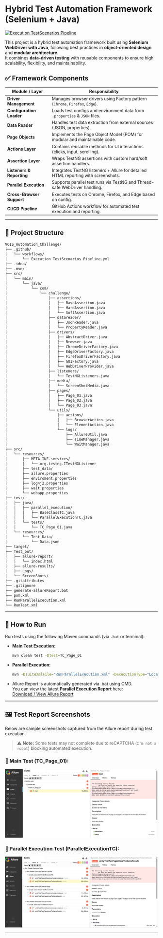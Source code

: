 # Hybrid Test Automation Framework (Selenium + Java)

[![Execution TestScenarios Pipeline](https://github.com/nour-allah-khaled/VOIS_Automation_Challenge/actions/workflows/Execution%20TestScenarios%20Pipeline.yml/badge.svg)](https://github.com/nour-allah-khaled/VOIS_Automation_Challenge/actions/workflows/Execution%20TestScenarios%20Pipeline.yml)

This project is a hybrid test automation framework built using **Selenium WebDriver with Java**, following best practices in **object-oriented design** and **modular architecture**.  
It combines **data-driven testing** with reusable components to ensure high scalability, flexibility, and maintainability.

## ✅ Framework Components

| Module / Layer           | Responsibility                                                                 |
|--------------------------|---------------------------------------------------------------------------------|
| **Driver Management**     | Manages browser drivers using Factory pattern (`Chrome`, `Firefox`, `Edge`).   |
| **Configuration Loader**  | Loads test configs and environment data from `.properties` & `JSON` files.     |
| **Data Reader**           | Handles test data extraction from external sources (JSON, properties).         |
| **Page Objects**          | Implements the Page Object Model (POM) for modular and maintainable code.      |
| **Actions Layer**         | Contains reusable methods for UI interactions (clicks, input, scrolling). |
| **Assertion Layer**       | Wraps TestNG assertions with custom hard/soft assertion handlers.              |
| **Listeners & Reporting** | Integrates TestNG listeners + Allure for detailed HTML reporting with screenshots. |
| **Parallel Execution**    | Supports parallel test runs via TestNG and Thread-safe WebDriver handling.     |
| **Cross-Browser Support** | Executes tests on Chrome, Firefox, and Edge based on config.                   |
| **CI/CD Pipeline**        | GitHub Actions workflow for automated test execution and reporting.            |

---
## 📂 Project Structure
```plaintext
VOIS_Automation_Challenge/
├── .github/
│   └── workflows/
│       └── Execution TestScenarios Pipeline.yml
├── .idea/
├── .mvn/
├── src/
│   └── main/
│       └── java/
│           └── com/
│               └── challenge/
│                   ├── assertions/
│                   │   ├── BaseAssertion.java
│                   │   ├── HardAssertion.java
│                   │   └── SoftAssertion.java
│                   ├── datareader/
│                   │   ├── JsonReader.java
│                   │   └── PropertyReader.java
│                   ├── drivers/
│                   │   ├── AbstractDriver.java
│                   │   ├── Browser.java
│                   │   ├── ChromeDriverFactory.java
│                   │   ├── EdgeDriverFactory.java
│                   │   ├── FirefoxDriverFactory.java
│                   │   ├── GUIFactory.java
│                   │   └── WebDriverProvider.java
│                   ├── listeners/
│                   │   └── TestNGListeners.java
│                   ├── media/
│                   │   └── ScreenShotMedia.java
│                   ├── pages/
│                   │   ├── Page_01.java
│                   │   ├── Page_02.java
│                   │   └── Page_03.java
│                   └── utils/
│                       ├── actions/
│                       │   ├── BrowserAction.java
│                       │   └── ElementAction.java
│                       └── logs/
│                           ├── AllureUtil.java
│                           ├── TimeManager.java
│                           └── WaitManager.java
├── src/
│   └── resources/
│       ├── META-INF.services/
│       │   └── org.testng.ITestNGListener
│       ├── test_data/
│       ├── allure.properties
│       ├── enviroment.properties
│       ├── log4j2.properties
│       ├── wait.properties
│       └── webapp.properties
├── test/
│   ├── java/
│   │   ├── parallel_execution/
│   │   │   ├── BaseClassTC.java
│   │   │   └── ParallelExecutionTC.java
│   │   └── tests/
│   │       └── TC_Page_01.java
│   └── resources/
│       └── Test_Data/
│           └── Data.json
├── target/
├── Test_out/
│   ├── allure-report/
│   │   └── index.html
│   ├── allure-results/
│   ├── Logs/
│   └── ScreenShots/
├── .gitattributes
├── .gitignore
├── generate-allureReport.bat
├── pom.xml
├── RunParallelExecution.xml
└── RunTest.xml
```
---
## 🚀 How to Run
Run tests using the following Maven commands (via `.bat` or terminal):

- **Main Test Execution:**
  ```bash
  mvn clean test -Dtest=TC_Page_01
  ```
- **Parallel Execution:**
  ```bash
  mvn -DsuiteXmlFile="RunParallelExecution.xml" -DexecutionType="LocalHeadless" clean test
  ```
- Allure Report is automatically generated via .bat using CMD.  
  You can view the latest **Parallel Execution Report** here:  
  [Download / View Allure Report](https://github.com/nour-allah-khaled/VOIS_Automation_Challenge/blob/main/Test_out/allure-report/index.html)
---
## 🖼️ Test Report Screenshots

Below are sample screenshots captured from the Allure report during test execution.

> ⚠️ **Note:** Some tests may not complete due to reCAPTCHA (`I'm not a robot`) blocking automated execution.

### 🔹 Main Test (TC_Page_01):

![Main Test Screenshot](https://github.com/nour-allah-khaled/VOIS_Automation_Challenge/blob/main/AllureResult_ScreenShots/Attachment_TC_Page_01/Main%20Test.png?raw=true)

### 🔹 Parallel Execution Test (ParallelExecutionTC):

![Parallel Execution Screenshot](https://github.com/nour-allah-khaled/VOIS_Automation_Challenge/blob/main/AllureResult_ScreenShots/Attachment_ParallelExecutionTC/Parallel%20Execution.png?raw=true)

---
